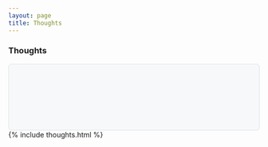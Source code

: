 ```yaml
---
layout: page
title: Thoughts
---
```

<div class="container-md markdown-body">
  <h3>Thoughts</h3>
  <div id="thoughts-content-wrapper" style="padding-top: 20px; white-space: pre-wrap; font-family: monospace; background-color: #f6f8fa; border: 1px solid #dfe2e5; border-radius: 6px; padding: 16px; min-height: 100px;">
  </div>
</div>
{% include thoughts.html %}
